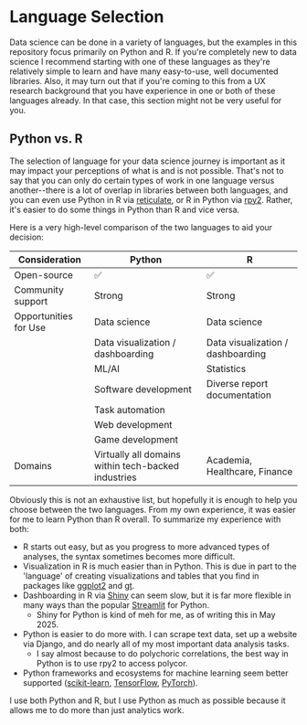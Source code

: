 # Language Selection

Data science can be done in a variety of languages, but the examples in this repository focus primarily on Python and R. If you're completely new to data science I recommend starting with one of these languages as they're relatively simple to learn and have many easy-to-use, well documented libraries. Also, it may turn out that if you're coming to this from a UX research background that you have experience in one or both of these languages already. In that case, this section might not be very useful for you. 


## Python vs. R   

The selection of language for your data science journey is important as it may impact your perceptions of what is and is not possible. That's not to say that you can only do certain types of work in one language versus another--there is a lot of overlap in libraries between both languages, and you can even use Python in R via [reticulate](https://rstudio.github.io/reticulate/), or R in Python via [rpy2](https://rpy2.github.io/). Rather, it's easier to do some things in Python than R and vice versa.

Here is a very high-level comparison of the two languages to aid your decision:

| Consideration | Python | R |
|---------------|--------|---|
| Open-source   | ✅     | ✅ | 
| Community support | Strong | Strong |
| Opportunities for Use | Data science | Data science |
|            | Data visualization / dashboarding | Data visualization / dashboarding|
|            | ML/AI | Statistics|
|            | Software development | Diverse report documentation|
|            | Task automation | |
|            | Web development |  |
|            | Game development | |
| Domains    | Virtually all domains within tech-backed industries | Academia, Healthcare, Finance |

Obviously this is not an exhaustive list, but hopefully it is enough to help you choose between the two languages. From my own experience, it was easier for me to learn Python than R overall. To summarize my experience with both:
- R starts out easy, but as you progress to more advanced types of analyses, the syntax sometimes becomes more difficult.
- Visualization in R is much easier than in Python. This is due in part to the 'language' of creating visualizations and tables that you find in packages like [ggplot2](https://ggplot2.tidyverse.org/) and [gt](https://gt.rstudio.com/).
- Dashboarding in R via [Shiny](https://shiny.posit.co/) can seem slow, but it is far more flexible in many ways than the popular [Streamlit](https://streamlit.io/) for Python.
  - Shiny for Python is kind of meh for me, as of writing this in May 2025.
- Python is easier to do more with. I can scrape text data, set up a website via Django, and do nearly all of my most important data analysis tasks.
  - I say almost because to do polychoric correlations, the best way in Python is to use rpy2 to access polycor.
- Python frameworks and ecosystems for machine learning seem better supported ([scikit-learn](https://scikit-learn.org/stable/), [TensorFlow](https://www.tensorflow.org/), [PyTorch](https://pytorch.org/)).

I use both Python and R, but I use Python as much as possible because it allows me to do more than just analytics work.



